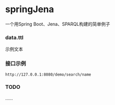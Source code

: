 # springJena

一个用Spring Boot、Jena、SPARQL构建的简单例子

### data.ttl
示例文本

### 接口示例
`http://127.0.0.1:8080/demo/search/name`



### TODO
……
